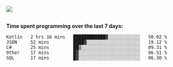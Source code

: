 [![](https://img.shields.io/badge/discord-jonatsp%234844-7289DA?logo=discord)](https://discord.com/users/239510668687048717)

##
**Time spent programming over the last 7 days:**
<!--START_SECTION:waka-->
```text
Kotlin   2 hrs 16 mins   ████████████▓░░░░░░░░░░░░   50.02 % 
JSON     52 mins         ████▓░░░░░░░░░░░░░░░░░░░░   19.12 % 
C#       25 mins         ██▒░░░░░░░░░░░░░░░░░░░░░░   09.31 % 
Other    17 mins         █▓░░░░░░░░░░░░░░░░░░░░░░░   06.51 % 
SQL      17 mins         █▓░░░░░░░░░░░░░░░░░░░░░░░   06.30 % 
```
<!--END_SECTION:waka-->
##
